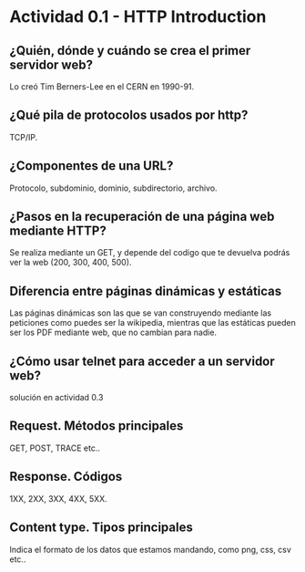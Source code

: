 # Actividad 0.1 - HTTP Introduction
## ¿Quién, dónde y cuándo se crea el primer servidor web?
Lo creó Tim Berners-Lee en el CERN en 1990-91.

## ¿Qué pila de protocolos usados por http?
TCP/IP.
	
## ¿Componentes de una URL?
Protocolo, subdominio, dominio, subdirectorio, archivo.
	
## ¿Pasos en la recuperación de una página web mediante HTTP?
Se realiza mediante un GET, y depende del codigo que te devuelva podrás ver la web (200, 300, 400, 500).
	
## Diferencia entre páginas dinámicas y estáticas
Las páginas dinámicas son las que se van construyendo mediante las peticiones como puedes ser la wikipedia, mientras que las estáticas pueden ser los PDF mediante web, que no cambian para nadie.
	
## ¿Cómo usar telnet para acceder a un servidor web?
solución en actividad 0.3
## Request. Métodos principales
GET, POST, TRACE etc..
	
## Response. Códigos
1XX, 2XX, 3XX, 4XX, 5XX.
	
## Content type. Tipos principales
Indica el formato de los datos que estamos mandando, como png, css, csv etc..
